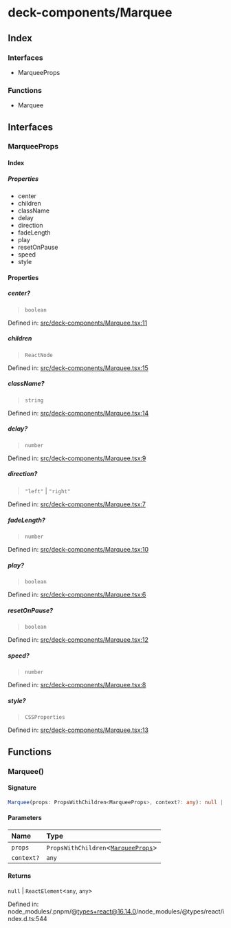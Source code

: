 # deck-components/Marquee

## Index

### Interfaces

- MarqueeProps

### Functions

- Marquee

## Interfaces

### MarqueeProps

#### Index

##### Properties

- center
- children
- className
- delay
- direction
- fadeLength
- play
- resetOnPause
- speed
- style

#### Properties

##### center?

> `boolean`

Defined in:  [src/deck-components/Marquee.tsx:11](https://github.com/SteamDeckHomebrew/decky-frontend-lib/blob/-/src/deck-components/Marquee.tsx#L11)

##### children

> `ReactNode`

Defined in:  [src/deck-components/Marquee.tsx:15](https://github.com/SteamDeckHomebrew/decky-frontend-lib/blob/-/src/deck-components/Marquee.tsx#L15)

##### className?

> `string`

Defined in:  [src/deck-components/Marquee.tsx:14](https://github.com/SteamDeckHomebrew/decky-frontend-lib/blob/-/src/deck-components/Marquee.tsx#L14)

##### delay?

> `number`

Defined in:  [src/deck-components/Marquee.tsx:9](https://github.com/SteamDeckHomebrew/decky-frontend-lib/blob/-/src/deck-components/Marquee.tsx#L9)

##### direction?

> `"left"` \| `"right"`

Defined in:  [src/deck-components/Marquee.tsx:7](https://github.com/SteamDeckHomebrew/decky-frontend-lib/blob/-/src/deck-components/Marquee.tsx#L7)

##### fadeLength?

> `number`

Defined in:  [src/deck-components/Marquee.tsx:10](https://github.com/SteamDeckHomebrew/decky-frontend-lib/blob/-/src/deck-components/Marquee.tsx#L10)

##### play?

> `boolean`

Defined in:  [src/deck-components/Marquee.tsx:6](https://github.com/SteamDeckHomebrew/decky-frontend-lib/blob/-/src/deck-components/Marquee.tsx#L6)

##### resetOnPause?

> `boolean`

Defined in:  [src/deck-components/Marquee.tsx:12](https://github.com/SteamDeckHomebrew/decky-frontend-lib/blob/-/src/deck-components/Marquee.tsx#L12)

##### speed?

> `number`

Defined in:  [src/deck-components/Marquee.tsx:8](https://github.com/SteamDeckHomebrew/decky-frontend-lib/blob/-/src/deck-components/Marquee.tsx#L8)

##### style?

> `CSSProperties`

Defined in:  [src/deck-components/Marquee.tsx:13](https://github.com/SteamDeckHomebrew/decky-frontend-lib/blob/-/src/deck-components/Marquee.tsx#L13)

## Functions

### Marquee()

#### Signature

```ts
Marquee(props: PropsWithChildren<MarqueeProps>, context?: any): null | ReactElement<any, any>;
```

#### Parameters

| Name | Type |
| :------ | :------ |
| `props` | `PropsWithChildren`\<[`MarqueeProps`](Marquee#marqueeprops)\> |
| `context?` | `any` |

#### Returns

`null` \| `ReactElement`\<`any`, `any`\>

Defined in:  node\_modules/.pnpm/@types+react@16.14.0/node\_modules/@types/react/index.d.ts:544
